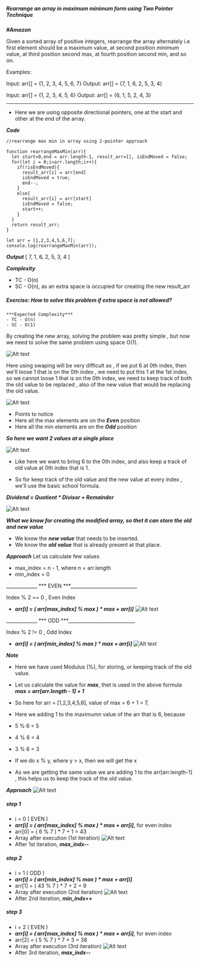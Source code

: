 ##### Rearrange an array in maximum minimum form using Two Pointer Technique 
***#Amazon***

Given a sorted array of positive integers, rearrange the array alternately i.e first element should be a maximum value, at second position minimum value, at third position second max, at fourth position second min, and so on. 

Examples: 

Input: arr[] = {1, 2, 3, 4, 5, 6, 7} 
Output: arr[] = {7, 1, 6, 2, 5, 3, 4}

Input: arr[] = {1, 2, 3, 4, 5, 6} 
Output: arr[] = {6, 1, 5, 2, 4, 3} 

__________________________________________________________________________________

- Here we are using opposite directional pointers, one at the start and other at the end of the array.

***Code***
```
//rearrange max min in array using 2-pointer approach

function rearrangeMaxMin(arr){
  let start=0,end = arr.length-1, result_arr=[], isEndMoved = false;
  for(let i = 0;i<arr.length;i++){
    if(!isEndMoved){
      result_arr[i] = arr[end]
      isEndMoved = true;
      end--;
    }
    else{
      result_arr[i] = arr[start]
      isEndMoved = false;
      start++;
    }
  }
  return result_arr;
}

let arr = [1,2,3,4,5,6,7];
console.log(rearrangeMaxMin(arr));
```

***Output***
[ 7, 1, 6, 2, 5, 3, 4 ]

***Complexity***
- TC - O(n)
- SC - O(n), as an extra space is occupied for creating the new result_arr

##### Exercise: How to solve this problem if extra space is not allowed? 
```
***Expected Complexity***
- TC - O(n)
- SC - O(1)
```

By creating the new array, solving the problem was pretty simple , but now we need to solve the same problem using space O(1).

![Alt text](image.png)

Here using swaping will be very difficult as , if we put 6 at 0th index, then we'll loose 1 that is on the 0th index , we need to put this 1 at the 1st index, so we cannot loose  1 that is on the 0th index, we need to keep track of both the old value to be replaced , also of the new value that would be replacing the old value.
 
![Alt text](image-1.png)

- Points to notice 
- Here all the max elements are on the ***Even*** position 
- Here all the min elements are on the ***Odd*** position

***So here we want 2 values at a single place***

![Alt text](image-2.png)

- Like here we want to bring 6 to the 0th index, and also keep a track of old value at 0th index that is 1.

- So for keep track of the old value and the new value at every index , we'll use the basic school formula.

***Dividend = Quotient * Divisor + Remainder***

![Alt text](image-3.png)

***What we know for creating the modified array, so thet it can store the old and new value***
- We know the ***new value*** that needs to be inserted.
- We know the ***old value*** that is already present at that place.

***Approach***
Let us calculate few values
- max_index = n - 1, where n = arr.length
- min_index = 0

_____________ *** EVEN ***____________________________

Index % 2 == 0 , Even Index

- ***arr[i] = ( arr[max_index] % max ) * max + arr[i]***
![Alt text](image-4.png)

_____________ *** ODD ***____________________________

Index % 2 != 0 , Odd Index

- ***arr[i] = ( arr[min_index] % max ) * max + arr[i]***
![Alt text](image-5.png)

***Note*** 
- Here we have used Modulus (%), for storing, or keeping track of the old value.

- Let us calculate the value for ***max***, thet is used in the above formula
***max = arr[arr.length - 1] + 1***
- So here for arr = [1,2,3,4,5,6], value of max = 6 + 1 = 7, 

- Here we adding 1 to the maximumn value of the arr that is 6, because
- 5 % 6 = 5
- 4 % 6 = 4
- 3 % 6 = 3
- If we do x % y, where y > x, then we will get the x 
- As we are getting the same value we are adding 1 to the arr[arr.length-1] , this helps us to keep the track of the old value.

***Approach***
![Alt text](image-6.png)

##### step 1
- i = 0 ( EVEN ) 
- ***arr[i] = ( arr[max_index] % max ) * max + arr[i]***, for even index
- arr[0] = ( 6 % 7 ) * 7 + 1 = 43
- Array after execution (1st iteration) 
![Alt text](image-7.png)
- After 1st iteration, ***max_indx--***

##### step 2
- i = 1 ( ODD ) 
- ***arr[i] = ( arr[min_index] % max ) * max + arr[i]***
- arr[1] = ( 43 % 7 ) * 7 + 2 = 9
- Array after execution (2nd iteration)
![Alt text](image-8.png)
- After 2nd iteration, ***min_indx++***

##### step 3
- i = 2 ( EVEN ) 
- ***arr[i] = ( arr[max_index] % max ) * max + arr[i]***, for even index
- arr[2] = ( 5 % 7 ) * 7 + 3 = 38
- Array after execution (3rd iteration) 
![Alt text](image-9.png)
- After 3rd iteration, ***max_indx--***
